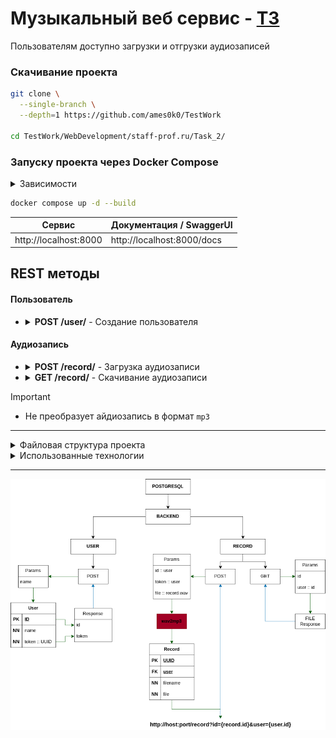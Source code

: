 # Музыкальный веб сервис - [ТЗ](../data/TestTask.pdf)<br />

Пользователям доступно загрузки и отгрузки аудиозаписей

### Скачивание проекта
```bash
git clone \
  --single-branch \
  --depth=1 https://github.com/ames0k0/TestWork

cd TestWork/WebDevelopment/staff-prof.ru/Task_2/
```

### Запуску проекта через Docker Compose
<details>
  <summary>Зависимости</summary>
  <pre>
docker -v  # Docker version 27.5.1, build 9f9e405
python -V  # Python 3.12.3</pre>
</details>

```bash
docker compose up -d --build
```
| Сервис                | Документация / SwaggerUI   |
| --------------------- | -------------------------- |
| http://localhost:8000 | http://localhost:8000/docs |


## REST методы
#### Пользователь
- <details>
  <summary><strong>POST /user/</strong> - Создание пользователя</summary>

  | Параметры запроса | Тип    | Описание         |
  | ----------------- | ------ | ---------------- |
  | name              | Строка | Имя пользователя |

  ```json
  {
    "id": 1,
    "token": "d5fde0d9-9402-4112-bd33-b6ae14d8c87f"
  }
  ```
  </details>

#### Аудиозапись
- <details>
  <summary><strong>POST /record/</strong> - Загрузка аудиозаписи</summary>

  | Параметры формы | Тип   | Описание                     |
  | --------------- | ----- | ---------------------------- |
  | id              | Число | Идентификатор пользователя   |
  | token           | UUID  | Токен доступа / пользователя |
  | file            | Файл  | Аудиозапись в формате `wav`  |

  ```
  "http://0.0.0.0:8000/record?id=acd5f8bf-f759-4e99-8441-b4aba0a0a738&user=1"
  ```
  </details>

- <details>
  <summary><strong>GET /record/</strong> - Скачивание аудиозаписи</summary>

  | Параметры запроса | Тип    | Описание                   |
  | ----------------- | ------ | -------------------------- |
  | id                | UUID   | Идентификатор аудиозаписи  |
  | user              | Число  | Идентификатор пользователя |

  ```
  // blob:http://localhost:8000/bd03fa9f-9584-4ab6-b440-280c3b804bb2
  // @file
  ```
  </details>

> [!IMPORTANT]
> - Не преобразует айдиозапись в формат `mp3`

---

<details>
<summary>Файловая структура проекта</summary>

```bash
tree -a -I ".venv|__pycache__|__init__.py|pgdata" --dirsfirst
```
<pre>
.
├── app
│   ├── routers
│   │   ├── record.py
│   │   └── user.py
│   ├── sqldb
│   │   ├── crud.py
│   │   └── models.py
│   ├── config.py
│   ├── dependencies.py
│   ├── exceptions.py
│   ├── main.py
│   └── schemas.py
├── docker-compose.yml
├── Dockerfile
├── .gitignore
├── README.md
└── requirements.txt
</pre>
</details>

<details>
<summary>Использованные технологии</summary>

| Название       | Ссылка                          |
| -------------- | ------------------------------- |
| FastAPI        | https://fastapi.tiangolo.com    |
| Pydub          | http://pydub.com                |
| SQLAlchemy     | https://www.sqlalchemy.org      |
| PostgreSQL     | https://www.postgresql.org      |
| Docker         | https://docs.docker.com         |
| Docker Compose | https://docs.docker.com/compose |

</details>

---
<p align="center"><img src="../data/DiagramTask2.png" /></p>

